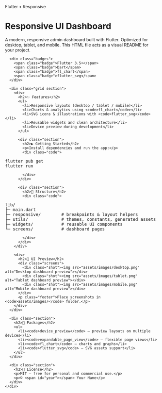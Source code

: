 <!DOCTYPE html>

<body>
  <div class="container">
    <div class="card">
      <div class="kicker">Flutter • Responsive</div>
      <h1>Responsive UI Dashboard</h1>
      <p class="subtitle">A modern, responsive admin dashboard built with <span class="accent">Flutter</span>. Optimized for desktop, tablet, and mobile. This HTML file acts as a visual README for your project.</p>

      <div class="badges">
        <span class="badge">Flutter 3.5+</span>
        <span class="badge">Dart</span>
        <span class="badge">fl_chart</span>
        <span class="badge">flutter_svg</span>
      </div>

      <div class="grid section">
        <div>
          <h2>✨ Features</h2>
          <ul>
            <li>Responsive layouts (desktop / tablet / mobile)</li>
            <li>Charts & analytics using <code>fl_chart</code></li>
            <li>SVG icons & illustrations with <code>flutter_svg</code></li>
            <li>Reusable widgets and clean architecture</li>
            <li>Device preview during development</li>
          </ul>

          <div class="section">
            <h2>▶️ Getting Started</h2>
            <p>Install dependencies and run the app:</p>
            <div class="code">
<pre>flutter pub get
flutter run</pre>
            </div>
          </div>

          <div class="section">
            <h2>📂 Structure</h2>
            <div class="code">
<pre>lib/
├─ main.dart
├─ responsive/        # breakpoints & layout helpers
├─ utils/             # themes, constants, generated assets
├─ widgets/           # reusable UI components
└─ screens/           # dashboard pages</pre>
            </div>
          </div>
        </div>

        <div>
          <h2>🎨 UI Preview</h2>
          <div class="screens">
            <div class="shot"><img src="assets/images/desktop.png" alt="Desktop dashboard preview"></div>
            <div class="shot"><img src="assets/images/tablet.png" alt="Tablet dashboard preview"></div>
            <div class="shot"><img src="assets/images/mobile.png" alt="Mobile dashboard preview"></div>
          </div>
          <p class="footer">Place screenshots in <code>assets/images/</code> folder.</p>
        </div>
      </div>

      <div class="section">
        <h2>🧩 Packages</h2>
        <ul>
          <li><code>device_preview</code> — preview layouts on multiple devices</li>
          <li><code>expandable_page_view</code> — flexible page views</li>
          <li><code>fl_chart</code> — charts and graphs</li>
          <li><code>flutter_svg</code> — SVG assets support</li>
        </ul>
      </div>

      <div class="section">
        <h2>📜 License</h2>
        <p>MIT — free for personal and commercial use.</p>
        <p>© <span id="year"></span> Your Name</p>
      </div>
    </div>
  </div>

  <script>
    document.getElementById('year').textContent = new Date().getFullYear();
  </script>
</body>
</html>


